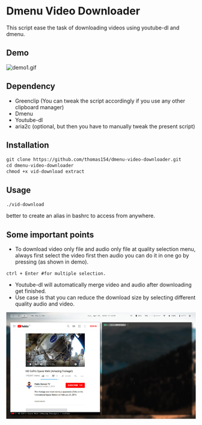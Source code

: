 # Dmenu Video Downloader
This script ease the task of downloading videos using youtube-dl and dmenu.

## Demo
![demo1.gif](https://raw.githubusercontent.com/thomas154/gifs-for-repositories/master/dmenu-downloader-gif/gif/demo1.gif)

## Dependency
+ Greenclip (You can tweak the script accordingly if you use any other clipboard manager)
+ Dmenu
+ Youtube-dl
+ aria2c (optional, but then you have to manually tweak the present script)

## Installation
```
git clone https://github.com/thomas154/dmenu-video-downloader.git
cd dmenu-video-downloader
chmod +x vid-download extract
```
## Usage
```
./vid-download
```
better to create an alias in bashrc to access from anywhere.

## Some important points
+ To download video only file and audio only file at quality selection menu, always first select the video first then audio you can do it in one go by pressing (as shown in demo).
```
ctrl + Enter #for multiple selection.
```
+ Youtube-dl will automatically merge video and audio after downloading get finished.
+ Use case is that you can reduce the download size by selecting different quality audio and video.


![demo2.gif](https://raw.githubusercontent.com/thomas154/gifs-for-repositories/master/dmenu-downloader-gif/gif/demo2.gif)
